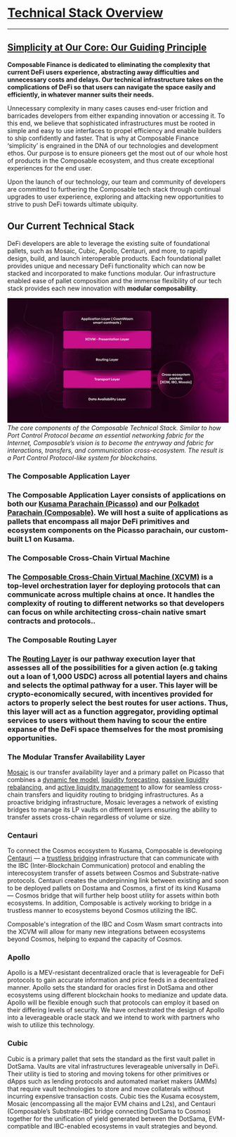 # **[Technical Stack Overview](https://dali.devnets.composablefinance.ninja/products/technical-stack-overview.html#technical-stack-overview)**


---


## **[Simplicity at Our Core: Our Guiding Principle](https://dali.devnets.composablefinance.ninja/products/technical-stack-overview.html#simplicity-at-our-core-our-guiding-principle)**

**Composable Finance is dedicated to eliminating the complexity that current DeFi users experience, abstracting away difficulties and unnecessary costs and delays. Our technical infrastructure takes on the complications of DeFi so that users can navigate the space easily and efficiently, in whatever manner suits their needs.**

Unnecessary complexity in many cases causes end-user friction and barricades developers from either expanding innovation or accessing it. To this end, we believe that sophisticated infrastructures must be rooted in simple and easy to use interfaces to propel efficiency and enable builders to ship confidently and faster. That is why at Composable Finance ‘simplicity’ is engrained in the DNA of our technologies and development ethos. Our purpose is to ensure pioneers get the most out of our whole host of products in the Composable ecosystem, and thus create exceptional experiences for the end user.

Upon the launch of our technology, our team and community of developers are committed to furthering the Composable tech stack through continual upgrades to user experience, exploring and attacking new opportunities to strive to push DeFi towards ultimate ubiquity.


## **Our Current Technical Stack**

DeFi developers are able to leverage the existing suite of foundational pallets, such as Mosaic, Cubic, Apollo, Centauri, and more, to rapidly design, build, and launch interoperable products. Each foundational pallet provides unique and necessary DeFi functionality which can now be stacked and incorporated to make functions modular. Our infrastructure enabled ease of pallet composition and the immense flexibility of our tech stack provides each new innovation with **modular composability**.

![technical_stack_overview](composable-technical-stack.jpg) 
*The core components of the Composable Technical Stack. Similar to how Port Control Protocol became an essential networking fabric for the Internet, Composable’s vision is to become the entryway and fabric for interactions, transfers, and communication cross-ecosystem. The result is a Port Control Protocol-like system for blockchains.*

### **The Composable Application Layer**


### The Composable Application Layer consists of applications on both our [Kusama Parachain (Picasso)](https://dali.devnets.composablefinance.ninja/products/the-picasso-parachain.html) and our [Polkadot Parachain (Composable)](https://dali.devnets.composablefinance.ninja/products/the-composable-parachain.html). We will host a suite of applications as pallets that encompass all major DeFi primitives and ecosystem components on the Picasso parachain, our custom-built L1 on Kusama. 


### **The Composable Cross-Chain Virtual Machine**


### The [Composable Cross-Chain Virtual Machine (XCVM)](https://dali.devnets.composablefinance.ninja/products/cross-chain-virtual-machine.html) is a top-level orchestration layer for deploying protocols that can communicate across multiple chains at once. It handles the complexity of routing to different networks so that developers can focus on while architecting cross-chain native smart contracts and protocols..


### **The Composable Routing Layer**


### The [Routing Layer](https://dali.devnets.composablefinance.ninja/products/routing-layer.html) is our pathway execution layer that assesses all of the possibilities for a given action (e.g taking out a loan of 1,000 USDC) across all potential layers and chains and selects the optimal pathway for a user. This layer will be crypto-economically secured, with incentives provided for actors to properly select the best routes for user actions. Thus, this layer will act as a function aggregator, providing optimal services to users without them having to scour the entire expanse of the DeFi space themselves for the most promising opportunities.


### **The Modular Transfer Availability Layer**

[Mosaic](https://dali.devnets.composablefinance.ninja/products/mosaic.html) is our transfer availability layer and a primary pallet on Picasso that combines a [dynamic fee model](https://medium.com/composable-finance/the-dynamic-fee-model-powering-mosaics-transfer-availability-layer-f91011309592), [liquidity forecasting](https://medium.com/composable-finance/liquidity-forecasting-in-mosaic-part-iv-machine-learning-based-methods-17e8f2e5de14), [passive liquidity rebalancing](https://medium.com/@composablefi/mosaics-passive-liquidity-rebalancing-module-cb708605cf51), and [active liquidity management](https://composablefi.medium.com/understanding-mosaics-active-management-e1894fc90a00) to allow for seamless cross-chain transfers and liquidity routing to bridging infrastructures. As a proactive bridging infrastructure, Mosaic leverages a network of existing bridges to manage its LP vaults on different layers ensuring the ability to transfer assets cross-chain regardless of volume or size.


### **Centauri**

To connect the Cosmos ecosystem to Kusama, Composable is developing [Centauri](https://medium.com/composable-finance/centauri-facilitating-communication-between-interoperable-networks-5c1a997f9154) — a [trustless bridging](https://medium.com/composable-finance/trustless-bridging-438a6e5c917a) infrastructure that can communicate with the IBC (Inter-Blockchain Communication) protocol and enabling the interecosystem transfer of assets between Cosmos and Substrate-native protocols. Centauri creates the underpinning link between existing and soon to be deployed pallets on Dostama and Cosmos, a first of its kind Kusama — Cosmos bridge that will further help boost utility for assets within both ecosystems. In addition, Composable is actively working to bridge in a trustless manner to ecosystems beyond Cosmos utilizing the IBC.

Composable's integration of the IBC and Cosm Wasm smart contracts into the XCVM will allow for many new integrations between ecosystems beyond Cosmos, helping to expand the capacity of Cosmos.


### **Apollo**

Apollo is a MEV-resistant decentralized oracle that is leverageable for DeFi protocols to gain accurate information and price feeds in a decentralized manner. Apollo sets the standard for oracles first in DotSama and other ecosystems using different blockchain hooks to medianize and update data. Apollo will be flexible enough such that protocols can employ it based on their differing levels of security. We have orchestrated the design of Apollo into a leverageable oracle stack and we intend to work with partners who wish to utilize this technology.


### **Cubic**

Cubic is a primary pallet that sets the standard as the first vault pallet in DotSama. Vaults are vital infrastructures leverageable universally in DeFi. Their utility is tied to storing and moving tokens for other primitives or dApps such as lending protocols and automated market makers (AMMs) that require vault technologies to store and move collaterals without incurring expensive transaction costs. Cubic ties the Kusama ecosystem, Mosaic (encompassing all the major EVM chains and L2s), and Centauri (Composable’s Substrate-IBC bridge connecting DotSama to Cosmos) together for the unification of yield generated between the DotSama, EVM-compatible and IBC-enabled ecosystems in vault strategies and beyond.
